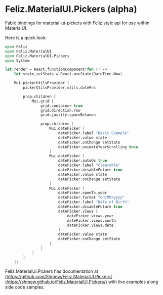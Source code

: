 # Feliz.MaterialUI.Pickers (alpha) 

Fable bindings for [material-ui-pickers](https://github.com/mui-org/material-ui-pickers) with [Feliz](https://github.com/Zaid-Ajaj/Feliz) style api for use within MaterialUI.

Here is a quick look:

```fs
open Feliz
open Feliz.MaterialUI
open Feliz.MaterialUI.Pickers
open System

let render = React.functionComponent(fun () ->
    let state,setState = React.useState(DateTime.Now)

    Mui.pickerUtilsProvider [
        pickerUtilsProvider.utils.dateFns

        prop.children [
            Mui.grid [
                grid.container true
                grid.direction.row
                grid.justify.spaceBetween

                prop.children [
                    Mui.datePicker [
                        datePicker.label "Basic Example"
                        datePicker.value state
                        datePicker.onChange setState
                        datePicker.animateYearScrolling true
                    ]
                    Mui.datePicker [
                        datePicker.autoOk true
                        datePicker.label "Clearable"
                        datePicker.disableFuture true
                        datePicker.value state
                        datePicker.onChange setState
                    ]
                    Mui.datePicker [
                        datePicker.openTo.year
                        datePicker.format "dd/MM/yyyy"
                        datePicker.label "Date of Birth"
                        datePicker.disableFuture true
                        datePicker.views [
                            datePicker.views.year
                            datePicker.views.month
                            datePicker.views.date
                        ]
                        datePicker.value state
                        datePicker.onChange setState
                    ]
                ]
            ]
        ]
    ])
```

Feliz.MaterialUI.Pickers has documentation at [https://github.com/Shmew/Feliz.MaterialUI.Pickers](https://shmew.github.io/Feliz.MaterialUI.Pickers/) with live examples along side code samples.
